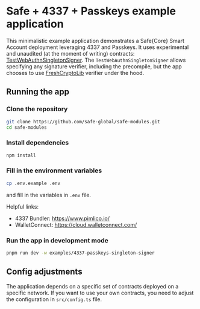 # Safe + 4337 + Passkeys example application

This minimalistic example application demonstrates a Safe{Core} Smart Account deployment leveraging 4337 and Passkeys. It uses experimental and unaudited (at the moment of writing) contracts: [TestWebAuthnSingletonSigner](https://github.com/safe-global/safe-modules/blob/64fda14111b800ec23b48d93a1288324725fd579/modules/passkey/contracts/test/TestWebAuthnSingletonSigner.sol). The `TestWebAuthnSingletonSigner` allows specifying any signature verifier, including the precompile, but the app chooses to use [FreshCryptoLib](https://github.com/rdubois-crypto/FreshCryptoLib/) verifier under the hood.

## Running the app

### Clone the repository

```bash
git clone https://github.com/safe-global/safe-modules.git
cd safe-modules
```

### Install dependencies

```bash
npm install
```

### Fill in the environment variables

```bash
cp .env.example .env
```

and fill in the variables in `.env` file.

Helpful links:

- 4337 Bundler: https://www.pimlico.io/
- WalletConnect: https://cloud.walletconnect.com/

### Run the app in development mode

```bash
pnpm run dev -w examples/4337-passkeys-singleton-signer
```

## Config adjustments

The application depends on a specific set of contracts deployed on a specific network. If you want to use your own contracts, you need to adjust the configuration in `src/config.ts` file.
